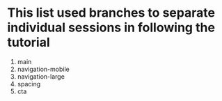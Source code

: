 # This list used branches to separate individual sessions in following the tutorial


1. main
2. navigation-mobile
3. navigation-large
4. spacing
5. cta